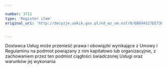 ```yaml
---

number: 3711
type: 'Register item'
original_uri: 'http://decyzje.uokik.gov.pl/nd_wz_um.nsf/0/6B694527EE736A01C1257A7700261085?OpenDocument'


---
```


Dostawca Usług może przenieść prawa i obowiązki wynikające z Umowy i Regulaminu na podmiot powiązany z nim kapitałowo lub organizacyjnie, z zachowaniem przez ten podmiot ciągłości świadczonej Usługi oraz warunków jej wykonania
